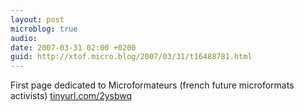```yaml
---
layout: post
microblog: true
audio: 
date: 2007-03-31 02:00 +0200
guid: http://xtof.micro.blog/2007/03/31/t16488781.html
---
```

First page dedicated to Microformateurs (french future microformats activists) [tinyurl.com/2ysbwq](http://tinyurl.com/2ysbwq)
